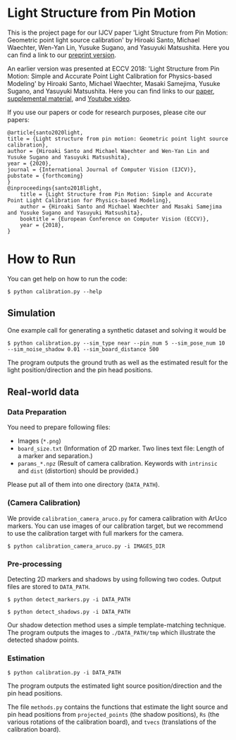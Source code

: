# Light Structure from Pin Motion
This is the project page for our IJCV paper 'Light Structure from Pin Motion: Geometric point light source calibration' by Hiroaki Santo, Michael Waechter, Wen-Yan Lin, Yusuke Sugano, and Yasuyuki Matsushita.
Here you can find a link to our [preprint version](http://www-infobiz.ist.osaka-u.ac.jp/wp-content/uploads/2020/02/santo2020light.pdf).

An earlier version was presented at ECCV 2018: 'Light Structure from Pin Motion: Simple and Accurate Point Light Calibration for Physics-based Modeling' by Hiroaki Santo, Michael Waechter, Masaki Samejima, Yusuke Sugano, and Yasuyuki Matsushita.
Here you can find links to our [paper](http://www-infobiz.ist.osaka-u.ac.jp/wp-content/uploads/paper/pdf/Santo_Light_Structure_from_Pin_Motion_ECCV_2018_paper.pdf), [supplemental material](http://www-infobiz.ist.osaka-u.ac.jp/wp-content/uploads/paper/pdf/Santo_Light_Structure_from_Pin_Motion_ECCV_2018_supplemental.pdf), and [Youtube video](https://www.youtube.com/watch?v=WWcVqY4XqLM).

If you use our papers or code for research purposes, please cite our papers:
```
@article{santo2020light,
title = {Light structure from pin motion: Geometric point light source calibration},
author = {Hiroaki Santo and Michael Waechter and Wen-Yan Lin and Yusuke Sugano and Yasuyuki Matsushita},
year = {2020},
journal = {International Journal of Computer Vision (IJCV)},
pubstate = {forthcoming}
}
@inproceedings{santo2018light,
	title = {Light Structure from Pin Motion: Simple and Accurate Point Light Calibration for Physics-based Modeling},
	author = {Hiroaki Santo and Michael Waechter and Masaki Samejima and Yusuke Sugano and Yasuyuki Matsushita},
	booktitle = {European Conference on Computer Vision (ECCV)},
	year = {2018},
}
```

# How to Run

You can get help on how to run the code:
```
$ python calibration.py --help
```

## Simulation

One example call for generating a synthetic dataset and solving it would be
```
$ python calibration.py --sim_type near --pin_num 5 --sim_pose_num 10 --sim_noise_shadow 0.01 --sim_board_distance 500
```
The program outputs the ground truth as well as the estimated result for the light position/direction and the pin head positions.

## Real-world data

### Data Preparation

You need to prepare following files:
 * Images (``*.png``)
 * ``board_size.txt`` (Information of 2D marker. Two lines text file: Length of a marker and separation.)
 * ``params_*.npz`` (Result of camera calibration. Keywords with ``intrinsic`` and ``dist`` (distortion) should be provided.)

Please put all of them into one directory (``DATA_PATH``).

### (Camera Calibration)

We provide ``calibration_camera_aruco.py`` for camera calibration with ArUco markers.
You can use images of our calibration target, but we recommend to use the calibration target with full markers for the camera.

```
$ python calibration_camera_aruco.py -i IMAGES_DIR
```

### Pre-processing

Detecting 2D markers and shadows by using following two codes. Output files are stored to ``DATA_PATH``.

```
$ python detect_markers.py -i DATA_PATH
```

```
$ python detect_shadows.py -i DATA_PATH
```

Our shadow detection method uses a simple template-matching technique.
The program outputs the images to ``./DATA_PATH/tmp`` which illustrate the detected shadow points.

### Estimation

```
$ python calibration.py -i DATA_PATH
```

The program outputs the estimated light source position/direction and the pin head positions.

The file ``methods.py`` contains the functions that estimate the light source and pin head positions
from ``projected_points`` (the shadow positions), ``Rs`` (the various rotations of the calibration board), and ``tvecs`` (translations of the calibration board).
